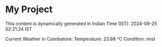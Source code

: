 # My Project

This content is dynamically generated in Indian Time (IST): 2024-09-25 02:21:24 IST


Current Weather in Coimbatore:
Temperature: 23.88 °C
Condition: mist
